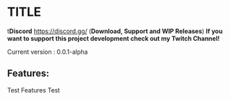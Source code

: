 # TITLE

t**Discord** https://discord.gg/ (**Download, Support and WIP Releases**)
**If you want to support this project development check out my Twitch Channel!**

Current version : 0.0.1-alpha

## Features:
Test
Features
Test